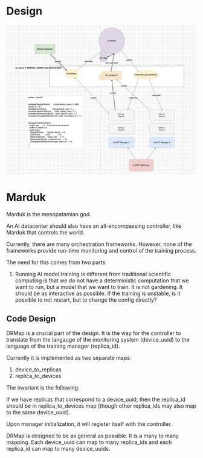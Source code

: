 # Design

![Design Diagram](marduk_design.png)

# Marduk

Marduk is the mesopatamian god.

An AI datacenter should also have an all-encompassing controller, like Marduk that controls the world.

Currently, there are many orchestration frameworks. However, none of the frameworks provide run-time monitoring and control of the training process. 

The need for this comes from two parts:

1. Running AI model training is different from traditional scientific computing is that we do not have a deterministic computation that we want to run, but a model that we want to train. It is not gardening. It should be as interactive as possible. If the training is unstable, is it possible to not restart, but to change the config directly?

## Code Design

DRMap is a crucial part of the design. It is the way for the controller to translate from the langauge of the monitoring system (device_uuid) to the language of the training manager (replica_id).

Currently it is implemented as two separate maps:

1. device_to_replicas
2. replica_to_devices

The invariant is the following:

If we have replicas that correspond to a device_uuid, then the replica_id should be in replica_to_devices map (though other replica_ids may also map to the same device_uuid).

Upon manager initialization, it will register itself with the controller.

DRMap is designed to be as general as possible. It is a many to many mapping. Each device_uuid can map to many replica_ids and each replica_id can map to many device_uuids.
